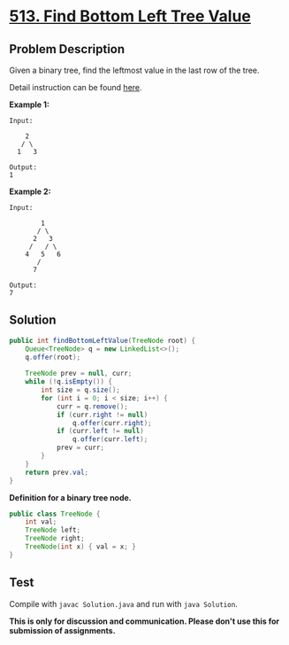 # [513. Find Bottom Left Tree Value][title]

## Problem Description

Given a binary tree, find the leftmost value in the last row of the tree.

Detail instruction can be found [here][title].

**Example 1:**

```
Input:

    2
   / \
  1   3

Output:
1
```

**Example 2:**

```
Input:

        1
       / \
      2   3
     /   / \
    4   5   6
       /
      7

Output:
7
```

## Solution

```java
public int findBottomLeftValue(TreeNode root) {
    Queue<TreeNode> q = new LinkedList<>();
    q.offer(root);
    
    TreeNode prev = null, curr;
    while (!q.isEmpty()) {
        int size = q.size();
        for (int i = 0; i < size; i++) {
            curr = q.remove();
            if (curr.right != null)
                q.offer(curr.right);
            if (curr.left != null)
                q.offer(curr.left);
            prev = curr;
        }
    }
    return prev.val;
}
```

**Definition for a binary tree node.**

```java
public class TreeNode {
    int val;
    TreeNode left;
    TreeNode right;
    TreeNode(int x) { val = x; }
}
```

## Test

Compile with `javac Solution.java` and run with `java Solution`.


**This is only for discussion and communication. Please don't use this for submission of assignments.**

[title]: https://leetcode.com/problems/find-bottom-left-tree-value/